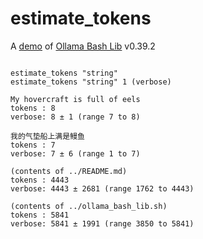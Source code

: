 # estimate_tokens

A [demo](../README.md#demos) of [Ollama Bash Lib](https://github.com/attogram/ollama-bash-lib) v0.39.2
```

estimate_tokens "string"
estimate_tokens "string" 1 (verbose)

My hovercraft is full of eels
tokens : 8
verbose: 8 ± 1 (range 7 to 8)

我的气垫船上满是鳗鱼
tokens : 7
verbose: 7 ± 6 (range 1 to 7)

(contents of ../README.md)
tokens : 4443
verbose: 4443 ± 2681 (range 1762 to 4443)

(contents of ../ollama_bash_lib.sh)
tokens : 5841
verbose: 5841 ± 1991 (range 3850 to 5841)
```
